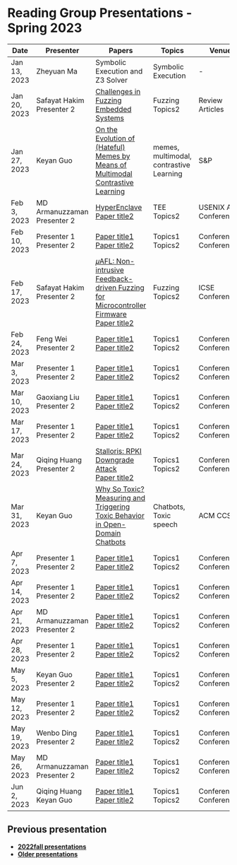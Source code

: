 # Reading Group Presentations - Spring 2023
| Date         | Presenter | Papers                                                                                                                       | Topics                          | Venue              | Year            | Recording     | Slides     |
|--------------|-----------|------------------------------------------------------------------------------------------------------------------------------|---------------------------------|--------------------|-----------------|-----------|--------|
|Jan 13, 2023| Zheyuan Ma | Symbolic Execution and Z3 Solver | Symbolic Execution | - | - | [Recording](link) | [Slides](https://docs.google.com/presentation/d/15ouxIgAi5pi91I8Z24Rnrz2itdbvh_s1rIldh8THj-M/edit?usp=sharing) |
|Jan 20, 2023| Safayat Hakim <br> Presenter 2 | [Challenges in Fuzzing Embedded Systems](https://www.s3.eurecom.fr/docs/ndss18_muench.pdf) | Fuzzing <br> Topics2 | Review Articles  | 2022 | [Recording1](https://ub.hosted.panopto.com/Panopto/Pages/Viewer.aspx?id=8383028c-528a-488e-8b54-af90014e20db) | [Slides1](link) |
|Jan 27, 2023| Keyan Guo | [On the Evolution of (Hateful) Memes by Means of Multimodal Contrastive Learning](https://arxiv.org/pdf/2212.06573v1.pdf) | memes, multimodal, contrastive Learning | S&P  | 2023 | [Recording1](https://buffalo.zoom.us/rec/share/Vrv7m6T4RicJ1DXPhqs7Ttg636bbG05XU-R2axjwf4oYEWfuFM0zj5Lo7RZI4plY.P-FKT5H7tCSk8G7G) | [Slides1](https://ubuffalo-my.sharepoint.com/:p:/g/personal/keyanguo_buffalo_edu/EV9Tmx09ck9Enidh4IBbPHwBPLrLqjN4RZ8k1WuKUGgNdA?e=yIXypC) |
|Feb 3, 2023| MD Armanuzzaman <br> Presenter 2 | [HyperEnclave](https://www.usenix.org/system/files/atc22-jia-yuekai.pdf) <br> [Paper title2](Link) | TEE <br> Topics2 | USENIX ATC <br> Conference2 | 2022 <br> Year2 | [Recording1](link) <br> [Recording2](link) | [Slides1](https://www.usenix.org/sites/default/files/conference/protected-files/atc22_slides_jia_yuekai.pdf) <br> [Slides2](link)|
|Feb 10, 2023| Presenter 1 <br> Presenter 2 | [Paper title1](link) <br> [Paper title2](Link) | Topics1 <br> Topics2 | Conference1 <br> Conference2 | Year1 <br> Year2 | [Recording1](link) <br> [Recording2](link) | [Slides1](link) <br> [Slides2](link)|
|Feb 17, 2023| Safayat Hakim <br> Presenter 2 | [𝜇AFL: Non-intrusive Feedback-driven Fuzzing for Microcontroller Firmware](https://dl.acm.org/doi/abs/10.1145/3510003.3510208) <br> [Paper title2](Link) | Fuzzing <br> Topics2 | ICSE <br> Conference2 | 2022 <br> Year2 | [Recording1](link) <br> [Recording2](https://ub.hosted.panopto.com/Panopto/Pages/Viewer.aspx?id=ab9a8e79-6243-4a78-884d-afac018797e0) | [Slides1](link) <br> [Slides2](link)|
|Feb 24, 2023|Feng Wei <br> Presenter 2 | [Paper title1](link) <br> [Paper title2](Link) | Topics1 <br> Topics2 | Conference1 <br> Conference2 | Year1 <br> Year2 | [Recording1](link) <br> [Recording2](link) | [Slides1](link) <br> [Slides2](link)|
|Mar 3, 2023| Presenter 1<br> Presenter 2 | [Paper title1](link) <br> [Paper title2](Link) | Topics1 <br> Topics2 | Conference1 <br> Conference2 | Year1 <br> Year2 | [Recording1](link) <br> [Recording2](link) | [Slides1](link) <br> [Slides2](link)|
|Mar 10, 2023| Gaoxiang Liu <br> Presenter 2 | [Paper title1](link) <br> [Paper title2](Link) | Topics1 <br> Topics2 | Conference1 <br> Conference2 | Year1 <br> Year2 | [Recording1](link) <br> [Recording2](link) | [Slides1](link) <br> [Slides2](link)|
|Mar 17, 2023| Presenter 1 <br> Presenter 2 | [Paper title1](link) <br> [Paper title2](Link) | Topics1 <br> Topics2 | Conference1 <br> Conference2 | Year1 <br> Year2 | [Recording1](link) <br> [Recording2](link) | [Slides1](link) <br> [Slides2](link)|
|Mar 24, 2023| Qiqing Huang <br> Presenter 2 | [Stalloris: RPKI Downgrade Attack](link) <br> [Paper title2](Link) | Topics1 <br> Topics2 | Conference1 <br> Conference2 | Year1 <br> Year2 | [Recording1](link) <br> [Recording2](link) | [Slides1](link) <br> [Slides2](link)|
|Mar 31, 2023| Keyan Guo | [Why So Toxic? Measuring and Triggering Toxic Behavior in Open-Domain Chatbots](https://arxiv.org/pdf/2209.03463.pdf)| Chatbots, Toxic speech | ACM CCS | 2022 | [Recording1](link) | [Slides1](https://buffalo.box.com/s/2t2ej0ku3a92sobuqpeup63gkq3k9c8k) |
|Apr 7, 2023| Presenter 1  <br> Presenter 2 | [Paper title1](link) <br> [Paper title2](Link) | Topics1 <br> Topics2 | Conference1 <br> Conference2 | Year1 <br> Year2 | [Recording1](link) <br> [Recording2](link) | [Slides1](link) <br> [Slides2](link)|
|Apr 14, 2023| Presenter 1 <br> Presenter 2 | [Paper title1](link) <br> [Paper title2](Link) | Topics1 <br> Topics2 | Conference1 <br> Conference2 | Year1 <br> Year2 | [Recording1](link) <br> [Recording2](link) | [Slides1](link) <br> [Slides2](link)|
|Apr 21, 2023| MD Armanuzzaman <br> Presenter 2 | [Paper title1](link) <br> [Paper title2](Link) | Topics1 <br> Topics2 | Conference1 <br> Conference2 | Year1 <br> Year2 | [Recording1](link) <br> [Recording2](link) | [Slides1](link) <br> [Slides2](link)|
|Apr 28, 2023| Presenter 1 <br> Presenter 2 | [Paper title1](link) <br> [Paper title2](Link) | Topics1 <br> Topics2 | Conference1 <br> Conference2 | Year1 <br> Year2 | [Recording1](link) <br> [Recording2](link) | [Slides1](link) <br> [Slides2](link)|
|May 5, 2023| Keyan Guo <br> Presenter 2 | [Paper title1](link) <br> [Paper title2](Link) | Topics1 <br> Topics2 | Conference1 <br> Conference2 | Year1 <br> Year2 | [Recording1](link) <br> [Recording2](link) | [Slides1](link) <br> [Slides2](link)|
|May 12, 2023| Presenter 1 <br> Presenter 2 | [Paper title1](link) <br> [Paper title2](Link) | Topics1 <br> Topics2 | Conference1 <br> Conference2 | Year1 <br> Year2 | [Recording1](link) <br> [Recording2](link) | [Slides1](link) <br> [Slides2](link)|
|May 19, 2023| Wenbo Ding <br> Presenter 2 | [Paper title1](link) <br> [Paper title2](Link) | Topics1 <br> Topics2 | Conference1 <br> Conference2 | Year1 <br> Year2 | [Recording1](link) <br> [Recording2](link) | [Slides1](link) <br> [Slides2](link)|
|May 26, 2023| MD Armanuzzaman <br> Presenter 2 | [Paper title1](link) <br> [Paper title2](Link) | Topics1 <br> Topics2 | Conference1 <br> Conference2 | Year1 <br> Year2 | [Recording1](link) <br> [Recording2](link) | [Slides1](link) <br> [Slides2](link)|
|Jun 2, 2023| Qiqing Huang <br> Keyan Guo | [Paper title1](link) <br> [Paper title2](Link) | Topics1 <br> Topics2 | Conference1 <br> Conference2 | Year1 <br> Year2 | [Recording1](link) <br> [Recording2](link) | [Slides1](link) <br> [Slides2](link)|

## Previous presentation
- **[2022fall presentations](history/2022fall.md)**
- **[Older presentations](history/History.md)**
